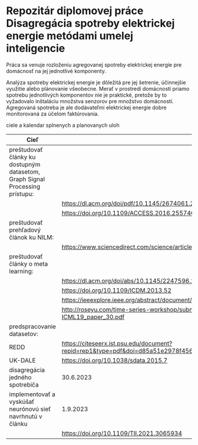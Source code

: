 # Repozitár diplomovej práce Disagregácia spotreby elektrickej energie metódami umelej inteligencie

Práca sa venuje rozloženiu agregovanej spotreby elektrickej energie pre domácnosť na jej jednotlivé komponenty.

Analýza spotreby elektrickej energie je dôležitá pre jej šetrenie, účinnejšie využitie
alebo plánovanie všeobecne. Merať v prostredí domácností priamo spotrebu jednotlivých komponentov nie je praktické, pretože by to vyžadovalo inštaláciu množstva senzorov pre množstvo domácností. Agregovaná spotreba je ale dodávateľmi elektrickej energie dobre monitorovaná za účelom faktúrovania.



ciele a kalendar splnenych a planovanych uloh

|Cieľ||
|-|-|
|preštudovať články ku dostupným datasetom, Graph Signal Processing prístupu:
||https://dl.acm.org/doi/pdf/10.1145/2674061.2674064
||https://doi.org/10.1109/ACCESS.2016.2557460
|preštudovať prehľadový článok ku NILM:
||https://www.sciencedirect.com/science/article/pii/S0378778822001220
|preštudovať články o meta learning:
||https://dl.acm.org/doi/abs/10.1145/2247596.2247656
||https://doi.org/10.1109/ICDM.2013.52
||https://ieeexplore.ieee.org/abstract/document/9441016
||http://roseyu.com/time-series-workshop/submissions/2019/timeseries-ICML19_paper_30.pdf
|predspracovanie datasetov:
|REDD|https://citeseerx.ist.psu.edu/document?repid=rep1&type=pdf&doi=d85a51e2978f4563ee74bf9a09d3219e03799819
|UK-DALE|https://doi.org/10.1038/sdata.2015.7
|disagregácia jedného spotrebiča|30.6.2023
|implementovať a vyskúšať neurónovú sieť navrhnutú v článku|1.9.2023
||https://doi.org/10.1109/TII.2021.3065934

